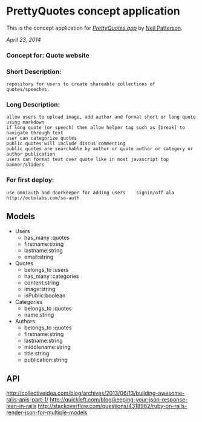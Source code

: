 # PrettyQuotes concept application

This is the concept application for
[*PrettyQuotes.app*](http://neilmpatterson.com/)
by [Neil Patterson](http://neilmpatterson.com/).

_April 23, 2014_

### Concept for: Quote website
### Short Description: 
	repository for users to create shareable collections of quotes/speeches. 
### Long Description: 
	allow users to upload image, add author and format short or long quote using markdown
	if long quote (or speech) then allow helper tag such as [break] to navigate through text
	user can categorize quotes
	public quotes will include discus commenting
	public quotes are searchable by author or quote author or category or author publication
	users can format text over quote like in most javascript top banner/sliders

### For first deploy:
	use omniauth and doorkeeper for adding users	signin/off ala http://octolabs.com/so-auth

## Models
* Users
	* has_many :quotes
	* firstname:string
	* lastname:string
	* email:string
* Quotes
	* belongs_to :users
	* has_many :categories
	* content:string
	* image:string
	* isPublic:boolean
* Categories
	* belongs_to :quotes
	* name:string
* Authors
	* belongs_to :quotes
	* firstname:string
	* lastname:string
	* middlename:string
	* title:string
	* publication:string
	
	
## API
http://collectiveidea.com/blog/archives/2013/06/13/building-awesome-rails-apis-part-1/
http://quickleft.com/blog/keeping-your-json-response-lean-in-rails
http://stackoverflow.com/questions/4318962/ruby-on-rails-render-json-for-multiple-models